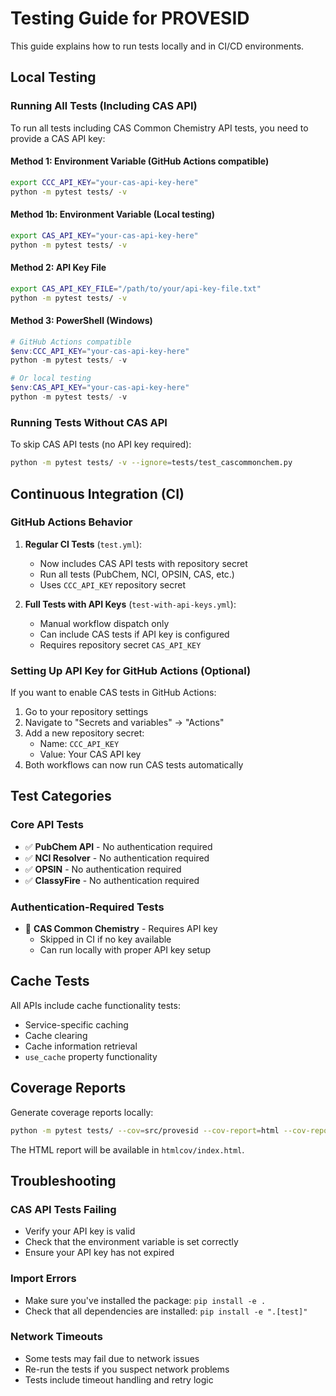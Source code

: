 # Testing Guide for PROVESID

This guide explains how to run tests locally and in CI/CD environments.

## Local Testing

### Running All Tests (Including CAS API)

To run all tests including CAS Common Chemistry API tests, you need to provide a CAS API key:

#### Method 1: Environment Variable (GitHub Actions compatible)
```bash
export CCC_API_KEY="your-cas-api-key-here"
python -m pytest tests/ -v
```

#### Method 1b: Environment Variable (Local testing)
```bash
export CAS_API_KEY="your-cas-api-key-here"
python -m pytest tests/ -v
```

#### Method 2: API Key File
```bash
export CAS_API_KEY_FILE="/path/to/your/api-key-file.txt"
python -m pytest tests/ -v
```

#### Method 3: PowerShell (Windows)
```powershell
# GitHub Actions compatible
$env:CCC_API_KEY="your-cas-api-key-here"
python -m pytest tests/ -v

# Or local testing
$env:CAS_API_KEY="your-cas-api-key-here"
python -m pytest tests/ -v
```

### Running Tests Without CAS API

To skip CAS API tests (no API key required):

```bash
python -m pytest tests/ -v --ignore=tests/test_cascommonchem.py
```

## Continuous Integration (CI)

### GitHub Actions Behavior

1. **Regular CI Tests** (`test.yml`):
   - Now includes CAS API tests with repository secret
   - Run all tests (PubChem, NCI, OPSIN, CAS, etc.)
   - Uses `CCC_API_KEY` repository secret

2. **Full Tests with API Keys** (`test-with-api-keys.yml`):
   - Manual workflow dispatch only
   - Can include CAS tests if API key is configured
   - Requires repository secret `CAS_API_KEY`

### Setting Up API Key for GitHub Actions (Optional)

If you want to enable CAS tests in GitHub Actions:

1. Go to your repository settings
2. Navigate to "Secrets and variables" → "Actions"
3. Add a new repository secret:
   - Name: `CCC_API_KEY`
   - Value: Your CAS API key
4. Both workflows can now run CAS tests automatically

## Test Categories

### Core API Tests
- ✅ **PubChem API** - No authentication required
- ✅ **NCI Resolver** - No authentication required  
- ✅ **OPSIN** - No authentication required
- ✅ **ClassyFire** - No authentication required

### Authentication-Required Tests
- 🔐 **CAS Common Chemistry** - Requires API key
  - Skipped in CI if no key available
  - Can run locally with proper API key setup

## Cache Tests

All APIs include cache functionality tests:
- Service-specific caching
- Cache clearing
- Cache information retrieval
- `use_cache` property functionality

## Coverage Reports

Generate coverage reports locally:

```bash
python -m pytest tests/ --cov=src/provesid --cov-report=html --cov-report=xml
```

The HTML report will be available in `htmlcov/index.html`.

## Troubleshooting

### CAS API Tests Failing
- Verify your API key is valid
- Check that the environment variable is set correctly
- Ensure your API key has not expired

### Import Errors
- Make sure you've installed the package: `pip install -e .`
- Check that all dependencies are installed: `pip install -e ".[test]"`

### Network Timeouts
- Some tests may fail due to network issues
- Re-run the tests if you suspect network problems
- Tests include timeout handling and retry logic